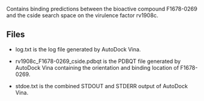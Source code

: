 Contains binding predictions between the bioactive compound F1678-0269 and the cside search space on the virulence factor rv1908c.

## Files

- log.txt is the log file generated by AutoDock Vina.

- rv1908c_F1678-0269_cside.pdbqt is the PDBQT file generated by AutoDock Vina containing the orientation and binding location of F1678-0269.

- stdoe.txt is the combined STDOUT and STDERR output of AutoDock Vina.

